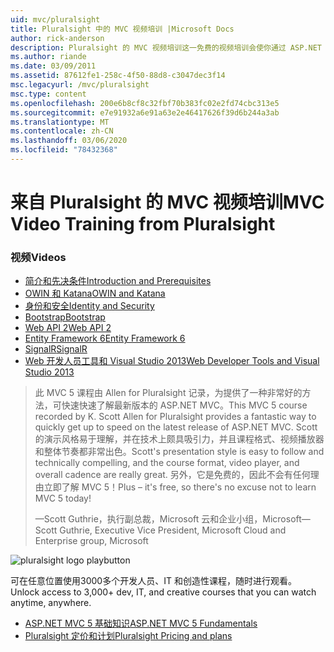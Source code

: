 ```yaml
---
uid: mvc/pluralsight
title: Pluralsight 中的 MVC 视频培训 |Microsoft Docs
author: rick-anderson
description: Pluralsight 的 MVC 视频培训这一免费的视频培训会使你通过 ASP.NET MVC 启动并运行。 其中包括设置开发的所有内容 。
ms.author: riande
ms.date: 03/09/2011
ms.assetid: 87612fe1-258c-4f50-88d8-c3047dec3f14
msc.legacyurl: /mvc/pluralsight
msc.type: content
ms.openlocfilehash: 200e6b8cf8c32fbf70b383fc02e2fd74cbc313e5
ms.sourcegitcommit: e7e91932a6e91a63e2e46417626f39d6b244a3ab
ms.translationtype: MT
ms.contentlocale: zh-CN
ms.lasthandoff: 03/06/2020
ms.locfileid: "78432368"
---
```

# <a name="mvc-video-training-from-pluralsight"></a><span data-ttu-id="4d2db-104">来自 Pluralsight 的 MVC 视频培训</span><span class="sxs-lookup"><span data-stu-id="4d2db-104">MVC Video Training from Pluralsight</span></span>

### <a name="videos"></a><span data-ttu-id="4d2db-105">视频</span><span class="sxs-lookup"><span data-stu-id="4d2db-105">Videos</span></span>

- [<span data-ttu-id="4d2db-106">简介和先决条件</span><span class="sxs-lookup"><span data-stu-id="4d2db-106">Introduction and Prerequisites</span></span>](https://pluralsight.com/training/Player?author=scott-allen&name=aspdotnet-mvc5-fundamentals-m1-introduction&mode=live&clip=0&course=aspdotnet-mvc5-fundamentals)
- [<span data-ttu-id="4d2db-107">OWIN 和 Katana</span><span class="sxs-lookup"><span data-stu-id="4d2db-107">OWIN and Katana</span></span>](https://pluralsight.com/training/Player?author=scott-allen&name=aspdotnet-mvc5-fundamentals-m2-katana&mode=live&clip=0&course=aspdotnet-mvc5-fundamentals)
- [<span data-ttu-id="4d2db-108">身份和安全</span><span class="sxs-lookup"><span data-stu-id="4d2db-108">Identity and Security</span></span>](https://pluralsight.com/training/Player?author=scott-allen&name=aspdotnet-mvc5-fundamentals-m3-identity&mode=live&clip=0&course=aspdotnet-mvc5-fundamentals)
- [<span data-ttu-id="4d2db-109">Bootstrap</span><span class="sxs-lookup"><span data-stu-id="4d2db-109">Bootstrap</span></span>](https://pluralsight.com/training/Player?author=scott-allen&name=aspdotnet-mvc5-fundamentals-m4-bootstrap&mode=live&clip=0&course=aspdotnet-mvc5-fundamentals)
- [<span data-ttu-id="4d2db-110">Web API 2</span><span class="sxs-lookup"><span data-stu-id="4d2db-110">Web API 2</span></span>](https://pluralsight.com/training/Player?author=scott-allen&name=aspdotnet-mvc5-fundamentals-m5-webapi2&mode=live&clip=0&course=aspdotnet-mvc5-fundamentals)
- [<span data-ttu-id="4d2db-111">Entity Framework 6</span><span class="sxs-lookup"><span data-stu-id="4d2db-111">Entity Framework 6</span></span>](https://pluralsight.com/training/Player?author=scott-allen&name=aspdotnet-mvc5-fundamentals-m6-ef6&mode=live&clip=0&course=aspdotnet-mvc5-fundamentals)
- [<span data-ttu-id="4d2db-112">SignalR</span><span class="sxs-lookup"><span data-stu-id="4d2db-112">SignalR</span></span>](https://pluralsight.com/training/Player?author=scott-allen&name=aspdotnet-mvc5-fundamentals-m7-signalr&mode=live&clip=0&course=aspdotnet-mvc5-fundamentals)
- [<span data-ttu-id="4d2db-113">Web 开发人员工具和 Visual Studio 2013</span><span class="sxs-lookup"><span data-stu-id="4d2db-113">Web Developer Tools and Visual Studio 2013</span></span>](https://pluralsight.com/training/Player?author=scott-allen&name=aspdotnet-mvc5-fundamentals-m8-visualstudio&mode=live&clip=0&course=aspdotnet-mvc5-fundamentals)

> <span data-ttu-id="4d2db-114">此 MVC 5 课程由 Allen for Pluralsight 记录，为提供了一种非常好的方法，可快速快速了解最新版本的 ASP.NET MVC。</span><span class="sxs-lookup"><span data-stu-id="4d2db-114">This MVC 5 course recorded by K. Scott Allen for Pluralsight provides a fantastic way to quickly get up to speed on the latest release of ASP.NET MVC.</span></span> <span data-ttu-id="4d2db-115">Scott 的演示风格易于理解，并在技术上颇具吸引力，并且课程格式、视频播放器和整体节奏都非常出色。</span><span class="sxs-lookup"><span data-stu-id="4d2db-115">Scott's presentation style is easy to follow and technically compelling, and the course format, video player, and overall cadence are really great.</span></span> <span data-ttu-id="4d2db-116">另外，它是免费的，因此不会有任何理由立即了解 MVC 5！</span><span class="sxs-lookup"><span data-stu-id="4d2db-116">Plus – it's free, so there's no excuse not to learn MVC 5 today!</span></span>
>
> <span data-ttu-id="4d2db-117">&mdash;Scott Guthrie，执行副总裁，Microsoft 云和企业小组，Microsoft</span><span class="sxs-lookup"><span data-stu-id="4d2db-117">&mdash;Scott Guthrie, Executive Vice President, Microsoft Cloud and Enterprise group, Microsoft</span></span>

![pluralsight logo playbutton](pluralsight/_static/image1.png)

<span data-ttu-id="4d2db-119">可在任意位置使用3000多个开发人员、IT 和创造性课程，随时进行观看。</span><span class="sxs-lookup"><span data-stu-id="4d2db-119">Unlock access to 3,000+ dev, IT, and creative courses that you can watch anytime, anywhere.</span></span>

* [<span data-ttu-id="4d2db-120">ASP.NET MVC 5 基础知识</span><span class="sxs-lookup"><span data-stu-id="4d2db-120">ASP.NET MVC 5 Fundamentals</span></span>](https://www.pluralsight.com/courses/aspdotnet-mvc5-fundamentals)
* [<span data-ttu-id="4d2db-121">Pluralsight 定价和计划</span><span class="sxs-lookup"><span data-stu-id="4d2db-121">Pluralsight Pricing and plans</span></span>](https://www.pluralsight.com/pricing)
